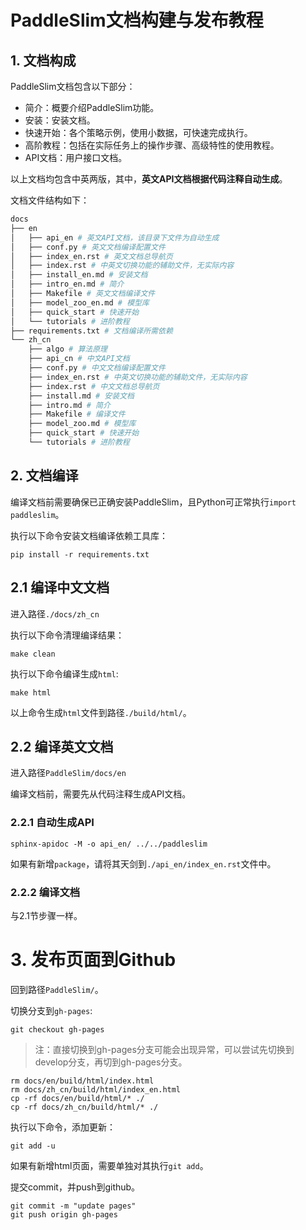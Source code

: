 # PaddleSlim文档构建与发布教程

## 1. 文档构成

PaddleSlim文档包含以下部分：

- 简介：概要介绍PaddleSlim功能。
- 安装：安装文档。
- 快速开始：各个策略示例，使用小数据，可快速完成执行。
- 高阶教程：包括在实际任务上的操作步骤、高级特性的使用教程。
- API文档：用户接口文档。

以上文档均包含中英两版，其中，**英文API文档根据代码注释自动生成**。

文档文件结构如下：

```bash
docs
├── en
│   ├── api_en # 英文API文档，该目录下文件为自动生成
│   ├── conf.py # 英文文档编译配置文件
│   ├── index_en.rst # 英文文档总导航页
│   ├── index.rst # 中英文切换功能的辅助文件，无实际内容
│   ├── install_en.md # 安装文档
│   ├── intro_en.md # 简介
│   ├── Makefile # 英文文档编译文件
│   ├── model_zoo_en.md # 模型库
│   ├── quick_start # 快速开始
│   └── tutorials # 进阶教程
├── requirements.txt # 文档编译所需依赖
└── zh_cn
    ├── algo # 算法原理
    ├── api_cn # 中文API文档
    ├── conf.py # 中文文档编译配置文件
    ├── index_en.rst # 中英文切换功能的辅助文件，无实际内容
    ├── index.rst # 中文文档总导航页
    ├── install.md # 安装文档
    ├── intro.md # 简介
    ├── Makefile # 编译文件
    ├── model_zoo.md # 模型库
    ├── quick_start # 快速开始
    └── tutorials # 进阶教程
```

## 2. 文档编译

编译文档前需要确保已正确安装PaddleSlim，且Python可正常执行`import paddleslim`。

执行以下命令安装文档编译依赖工具库：

```
pip install -r requirements.txt
```

##  2.1 编译中文文档

进入路径`./docs/zh_cn`

执行以下命令清理编译结果：

```
make clean
```

执行以下命令编译生成`html`:

```
make html
```

以上命令生成`html`文件到路径`./build/html/`。

## 2.2 编译英文文档

进入路径`PaddleSlim/docs/en`

编译文档前，需要先从代码注释生成API文档。

### 2.2.1 自动生成API

```
sphinx-apidoc -M -o api_en/ ../../paddleslim
```

如果有新增`package`，请将其天剑到`./api_en/index_en.rst`文件中。

### 2.2.2 编译文档

与2.1节步骤一样。

# 3. 发布页面到Github

回到路径`PaddleSlim/`。

切换分支到`gh-pages`:

```
git checkout gh-pages
```

>注：直接切换到gh-pages分支可能会出现异常，可以尝试先切换到develop分支，再切到gh-pages分支。


```
rm docs/en/build/html/index.html
rm docs/zh_cn/build/html/index_en.html
cp -rf docs/en/build/html/* ./
cp -rf docs/zh_cn/build/html/* ./
```

执行以下命令，添加更新：
```
git add -u
```

如果有新增html页面，需要单独对其执行`git add`。

提交commit，并push到github。

```
git commit -m "update pages"
git push origin gh-pages
```
